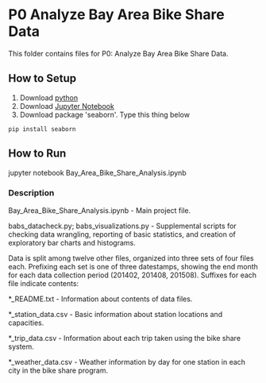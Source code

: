P0 Analyze Bay Area Bike Share Data
=======
This folder contains files for P0: Analyze Bay Area Bike Share Data.

## How to Setup
1. Download [python](http://continuum.io/downloads)
2. Download [Jupyter Notebook](https://d17h27t6h515a5.cloudfront.net/topher/2016/December/584f2948_dandp0-bikeshareanalysis/dandp0-bikeshareanalysis.zip)
3. Download package 'seaborn'. Type this thing below 
```
pip install seaborn
```

## How to Run
jupyter notebook Bay_Area_Bike_Share_Analysis.ipynb

### Description
Bay\_Area\_Bike\_Share\_Analysis.ipynb - Main project file.

babs\_datacheck.py; babs\_visualizations.py - Supplemental scripts for checking
data wrangling, reporting of basic statistics, and creation of exploratory bar
charts and histograms.

Data is split among twelve other files, organized into three sets of four files
each. Prefixing each set is one of three datestamps, showing the end month for
each data collection period (201402, 201408, 201508). Suffixes for each file
indicate contents:

\*\_README.txt - Information about contents of data files.

\*\_station\_data.csv - Basic information about station locations and
capacities.

\*\_trip\_data.csv - Information about each trip taken using the bike share
system.

\*\_weather\_data.csv - Weather information by day for one station in each
city in the bike share program.



